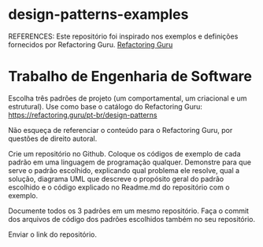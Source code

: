 # design-patterns-examples
REFERENCES: Este repositório foi inspirado nos exemplos e definições fornecidos por Refactoring Guru. [Refactoring Guru](https://refactoring.guru)

# Trabalho de Engenharia de Software 
Escolha três padrões de projeto (um comportamental, um criacional e um estrutural). Use como base o catálogo do Refactoring Guru: https://refactoring.guru/pt-br/design-patterns

Não esqueça de referenciar o conteúdo para o Refactoring Guru, por questões de direito autoral.

Crie um repositório no Github. Coloque os códigos de exemplo de cada padrão em uma linguagem de programação qualquer. Demonstre para que serve o padrão escolhido, explicando qual problema ele resolve, qual a solução, diagrama UML que descreve o propósito geral do padrão escolhido e o código explicado no Readme.md do repositório com o exemplo.

Documente todos os 3 padrões em um mesmo repositório. Faça o commit dos arquivos de código dos padrões escolhidos também no seu repositório.

Enviar o link do repositório.